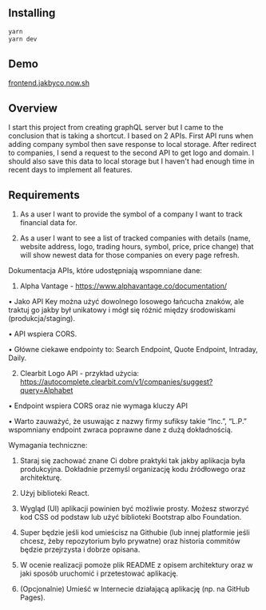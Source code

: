 ## Installing

```sh
yarn
yarn dev
```

## Demo

[frontend.jakbyco.now.sh](https://frontend.jakbyco.now.sh)

## Overview

I start this project from creating graphQL server but I came to the conclusion that is taking a shortcut.
I based on 2 APIs. First API runs when adding company symbol then save response to local storage. After redirect to companies, I send a request to the second API to get logo and domain. I should also save this data to local storage but I haven't had enough time in recent days to implement all features.

## Requirements

1. As a user I want to provide the symbol of a company I want to track financial data for.

2. As a user I want to see a list of tracked companies with details (name, website address, logo, trading hours, symbol, price, price change) that will show newest data for those companies on every page refresh.

Dokumentacja APIs, które udostępniają wspomniane dane:

1. Alpha Vantage - https://www.alphavantage.co/documentation/

• Jako API Key można użyć dowolnego losowego łańcucha znaków, ale traktuj go jakby był unikatowy i mógł się różnić między środowiskami (produkcja/staging).

• API wspiera CORS.

• Główne ciekawe endpointy to: Search Endpoint, Quote Endpoint, Intraday, Daily.

2. Clearbit Logo API - przykład użycia: https://autocomplete.clearbit.com/v1/companies/suggest?query=Alphabet

• Endpoint wspiera CORS oraz nie wymaga kluczy API

• Warto zauważyć, że usuwając z nazwy firmy sufiksy takie “Inc.”, “L.P.” wspomniany endpoint zwraca poprawne dane z dużą dokładnością.

Wymagania techniczne:

1. Staraj się zachować znane Ci dobre praktyki tak jakby aplikacja była produkcyjna. Dokładnie przemyśl organizację kodu źródłowego oraz architekturę.

2. Użyj biblioteki React.

3. Wygląd (UI) aplikacji powinien być możliwie prosty. Możesz stworzyć kod CSS od podstaw lub użyć biblioteki Bootstrap albo Foundation.

4. Super będzie jeśli kod umieścisz na Githubie (lub innej platformie jeśli chcesz, żeby repozytorium było prywatne) oraz historia commitów będzie przejrzysta i dobrze opisana.

5. W ocenie realizacji pomoże plik README z opisem architektury oraz w jaki sposób uruchomić i przetestować aplikację.

6. (Opcjonalnie) Umieść w Internecie działającą aplikację (np. na GitHub Pages).
